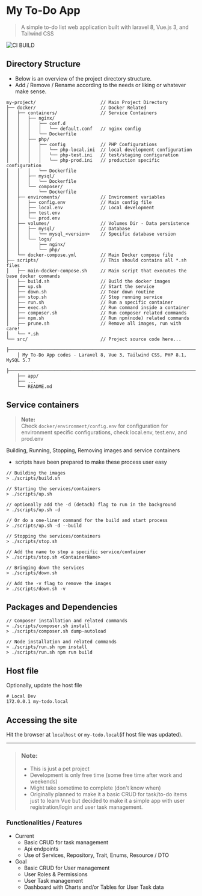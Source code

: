 # My To-Do App
> A simple to-do list web application built with laravel 8, Vue.js 3, and Tailwind CSS

![CI BUILD](https://github.com/nspalo/my-todo-app/actions/workflows/ci-build.yml/badge.svg)

## Directory Structure
- Below is an overview of the project directory structure.
- Add / Remove / Rename according to the needs or liking or whatever make sense.
```
my-project/                        // Main Project Directory
├── docker/                        // Docker Related
│   ├── containers/                // Service Containers
│   │   ├── nginx/
│   │   │   ├── conf.d
│   │   │   │   └── default.conf   // nginx config
│   │   │   └── Dockerfile
│   │   ├── php/
│   │   │   ├── config             // PHP Configurations
│   │   │   │   └── php-local.ini  // local development configuration
│   │   │   │   └── php-test.ini   // test/staging configuration
│   │   │   │   └── php-prod.ini   // production specific configuration
│   │   │   └── Dockerfile
│   │   ├── mysql/
│   │   │   └── Dockerfile
│   │   └── composer/
│   │       └── Dockerfile
│   ├── enviroments/               // Environment variables
│   │   ├── config.env             // Main config file
│   │   ├── local.env              // Local development
│   │   ├── test.env
│   │   └── prod.env
│   ├── volumes/                   // Volumes Dir - Data persistence
│   │   ├── mysql/                 // Database
│   │   │   └── mysql_<version>    // Specific database version
│   │   └── logs/
│   │       ├── nginx/
│   │       └── php/
│   └── docker-compose.yml         // Main Docker compose file
├── scripts/                       // This should contains all *.sh files 
│   ├── main-docker-compose.sh     // Main script that executes the base docker commands
│   ├── build.sh                   // Build the docker images 
│   ├── up.sh                      // Start the service
│   ├── down.sh                    // Tear down routine
│   ├── stop.sh                    // Stop running service
│   ├── run.sh                     // Run a specific container
│   ├── exec.sh                    // Run command inside a container
│   ├── composer.sh                // Run composer related commands
│   ├── npm.sh                     // Run npm(node) related commands
│   ├── prune.sh                   // Remove all images, run with care!
│   └── *.sh
└── src/                           // Project source code here...
    ├──────────────────────────────────────────────────────────────────────────────────────────
    │ My To-Do App codes - Laravel 8, Vue 3, Tailwind CSS, PHP 8.1, MySQL 5.7
    ├──────────────────────────────────────────────────────────────────────────────────────────
    ├── app/
    ├── ...
    └── README.md
```

## Service containers
> <b>Note:</b>  
> Check `docker/environment/config.env` for configuration for environment
> specific configurations, check local.env, test.env, and prod.env

Building, Running, Stopping, Removing images and service containers  
- scripts have been prepared to make these process user easy

```
// Building the images
> ./scripts/build.sh

// Starting the services/containers
> ./scripts/up.sh

// optionally add the -d (detach) flag to run in the background
> ./scripts/up.sh -d

// Or do a one-liner command for the build and start process
> ./scripts/up.sh -d --build

// Stopping the services/containers
> ./scripts/stop.sh

// Add the name to stop a specific service/container
> ./scripts/stop.sh <ContainerName>

// Bringing down the services
> ./scripts/down.sh

// Add the -v flag to remove the images
> ./scripts/down.sh -v
```

## Packages and Dependencies
```
// Composer installation and related commands
> ./scripts/composer.sh install
> ./scripts/composer.sh dump-autoload

// Node installation and related commands
> ./scripts/run.sh npm install
> ./scripts/run.sh npm run build
```

## Host file
Optionally, update the host file
```
# Local Dev
172.0.0.1 my-todo.local
```

## Accessing the site
Hit the browser at `localhost` or `my-todo.local`(if host file was updated).

----

> ### Note:
> - This is just a pet project
> - Development is only free time (some free time after work and weekends)
> - Might take sometime to complete (don't know when)
> - Originally planned to make it a basic CRUD for task/to-do items just to learn Vue but decided
> to make it a simple app with user registration/login and user task management.

### Functionalities / Features
- Current
  - Basic CRUD for task management
  - Api endpoints
  - Use of Services, Repository, Trait, Enums, Resource / DTO
- Goal
  - Basic CRUD for User management
  - User Roles & Permissions
  - User Task management
  - Dashboard with Charts and/or Tables for User Task data
